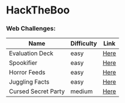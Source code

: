 # HackTheBoo

### Web Challenges:

| Name | Difficulty | Link |
|------------|------------|------|
|Evaluation Deck| easy |[Here](./web/Evaluation%20Deck.md)|
|Spookifier| easy | [Here](./web/Spookifier.md)|
|Horror Feeds| easy | [Here](./web/Horror%20Feeds.md)|
|Juggling Facts| easy | [Here](./web/Juggling%20Facts.md)|
|Cursed Secret Party| medium | [Here](./web/Cursed%20Secret%20Party.md)|
